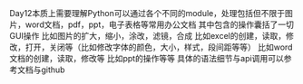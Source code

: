 Day12本质上需要理解Python可以通过各个不同的module，处理包括但不限于图片，word文档，pdf，ppt，电子表格等常用办公文档
其中包含的操作囊括了一切GUI操作
比如图片的扩大，缩小，涂改，滤镜，合成
比如excel的创建，读取，修改，打开，关闭等（比如修改字体的颜色，大小，样式，段间距等等）
比如word文档的创建，读取，修改等
比如ppt的操作等等
具体的语法细节与api调用可以参考文档与github